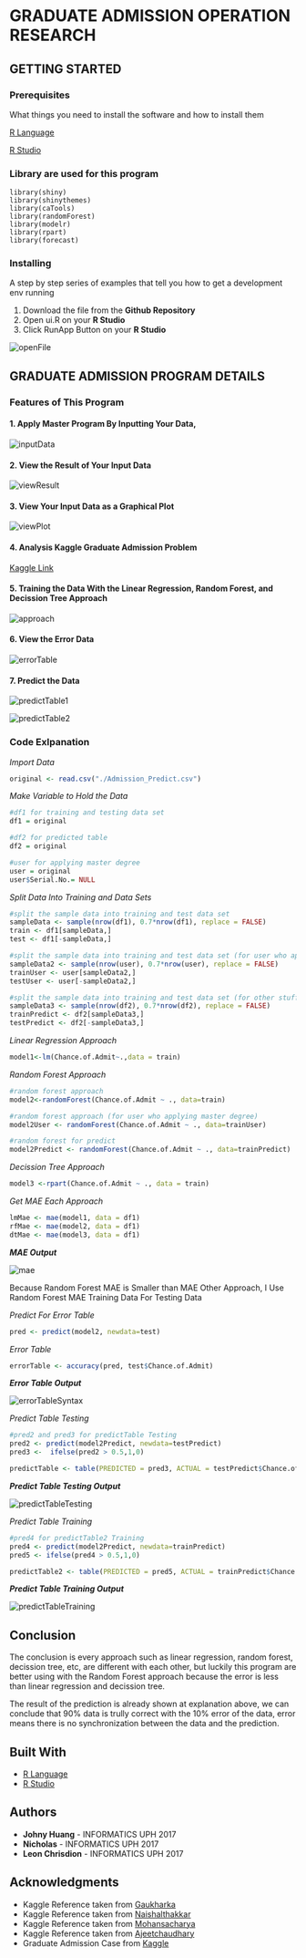 # GRADUATE ADMISSION OPERATION RESEARCH

## GETTING STARTED

### Prerequisites

What things you need to install the software and how to install them

[R Language](https://cran.r-project.org/bin/windows/base/)

[R Studio](https://www.rstudio.com/products/rstudio/download/#download)

### Library are used for this program

```
library(shiny)
library(shinythemes)
library(caTools)
library(randomForest)
library(modelr)
library(rpart)
library(forecast)
```

### Installing

A step by step series of examples that tell you how to get a development env running

1. Download the file from the **Github Repository**
2. Open ui.R on your **R Studio**
3. Click RunApp Button on your **R Studio**

![openFile](https://github.com/santosonicholas/Graduate-Admission-Operation-Research-/blob/master/image/openFile.gif)


## GRADUATE ADMISSION PROGRAM DETAILS

### Features of This Program

#### 1. Apply Master Program By Inputting Your Data, 

![inputData](https://github.com/santosonicholas/Graduate-Admission-Operation-Research-/blob/master/image/inputData.gif)


#### 2. View the Result of Your Input Data

![viewResult](https://github.com/santosonicholas/Graduate-Admission-Operation-Research-/blob/master/image/viewResult.gif)


#### 3. View Your Input Data as a Graphical Plot

![viewPlot](https://github.com/santosonicholas/Graduate-Admission-Operation-Research-/blob/master/image/viewPlot.gif)


#### 4. Analysis Kaggle Graduate Admission Problem

[Kaggle Link](https://www.kaggle.com/mohansacharya/graduate-admissions)

#### 5. Training the Data With the Linear Regression, Random Forest, and Decission Tree Approach

![approach](https://github.com/santosonicholas/Graduate-Admission-Operation-Research-/blob/master/image/approach.gif)

#### 6. View the Error Data

![errorTable](https://github.com/santosonicholas/Graduate-Admission-Operation-Research-/blob/master/image/errorTable.PNG)

#### 7. Predict the Data

![predictTable1](https://github.com/santosonicholas/Graduate-Admission-Operation-Research-/blob/master/image/predictTable1.PNG)


![predictTable2](https://github.com/santosonicholas/Graduate-Admission-Operation-Research-/blob/master/image/predictTable2.PNG)


### Code Exlpanation

*Import Data*
```R
original <- read.csv("./Admission_Predict.csv")
```

*Make Variable to Hold the Data*
```R
#df1 for training and testing data set
df1 = original

#df2 for predicted table
df2 = original

#user for applying master degree
user = original
user$Serial.No.= NULL
```

*Split Data Into Training and Data Sets*
```R
#split the sample data into training and test data set
sampleData <- sample(nrow(df1), 0.7*nrow(df1), replace = FALSE)
train <- df1[sampleData,]
test <- df1[-sampleData,]

#split the sample data into training and test data set (for user who applying master degree)
sampleData2 <- sample(nrow(user), 0.7*nrow(user), replace = FALSE)
trainUser <- user[sampleData2,]
testUser <- user[-sampleData2,]

#split the sample data into training and test data set (for other stuff)
sampleData3 <- sample(nrow(df2), 0.7*nrow(df2), replace = FALSE)
trainPredict <- df2[sampleData3,]
testPredict <- df2[-sampleData3,]
```

*Linear Regression Approach*
```R
model1<-lm(Chance.of.Admit~.,data = train)
```

*Random Forest Approach*
```R
#random forest approach
model2<-randomForest(Chance.of.Admit ~ ., data=train)

#random forest approach (for user who applying master degree)
model2User <- randomForest(Chance.of.Admit ~ ., data=trainUser)

#random forest for predict
model2Predict <- randomForest(Chance.of.Admit ~ ., data=trainPredict)
```

*Decission Tree Approach*
```R
model3 <-rpart(Chance.of.Admit ~ ., data = train)
```

*Get MAE Each Approach*
```R
lmMae <- mae(model1, data = df1)
rfMae <- mae(model2, data = df1)
dtMae <- mae(model3, data = df1)
```

***MAE Output***

![mae](https://github.com/santosonicholas/Graduate-Admission-Operation-Research-/blob/master/image/mae.PNG)


Because Random Forest MAE is Smaller than MAE Other Approach, I Use Random Forest MAE Training Data For Testing Data

*Predict For Error Table*
```R
pred <- predict(model2, newdata=test)
```

*Error Table*
```R
errorTable <- accuracy(pred, test$Chance.of.Admit)
```

***Error Table Output***

![errorTableSyntax](https://github.com/santosonicholas/Graduate-Admission-Operation-Research-/blob/master/image/errorTableSyntax.PNG)

*Predict Table Testing*
```R
#pred2 and pred3 for predictTable Testing
pred2 <- predict(model2Predict, newdata=testPredict)
pred3 <-  ifelse(pred2 > 0.5,1,0)

predictTable <- table(PREDICTED = pred3, ACTUAL = testPredict$Chance.of.Admit)
```

***Predict Table Testing Output***

![predictTableTesting](https://github.com/santosonicholas/Graduate-Admission-Operation-Research-/blob/master/image/predictTableTesting.PNG)


*Predict Table Training*
```R
#pred4 for predictTable2 Training
pred4 <- predict(model2Predict, newdata=trainPredict)
pred5 <- ifelse(pred4 > 0.5,1,0)

predictTable2 <- table(PREDICTED = pred5, ACTUAL = trainPredict$Chance.of.Admit)
```

***Predict Table Training Output***

![predictTableTraining](https://github.com/santosonicholas/Graduate-Admission-Operation-Research-/blob/master/image/predictTableTraining.PNG)


## Conclusion

The conclusion is every approach such as linear regression, random forest, decission tree, etc, are different with each other, but luckily this program are better using with the Random Forest approach because the error is less than linear regression and decission tree.

The result of the prediction is already shown at explanation above, we can conclude that 90% data is trully correct with the 10% error of the data, error means there is no synchronization between the data and the prediction.

## Built With

* [R Language](https://cran.r-project.org/bin/windows/base/)
* [R Studio](https://www.rstudio.com/products/rstudio/download/#download)

## Authors

* **Johny Huang** - INFORMATICS UPH 2017 
* **Nicholas** - INFORMATICS UPH 2017
* **Leon Chrisdion** - INFORMATICS UPH 2017

## Acknowledgments

* Kaggle Reference taken from [Gaukharka](https://www.kaggle.com/gaukharka/my-first-kernel-graduate-admission-analysis)
* Kaggle Reference taken from [Naishalthakkar](https://www.kaggle.com/naishalthakkar/gre-dataset-analysis)
* Kaggle Reference taken from [Mohansacharya](https://www.kaggle.com/mohansacharya/graduate-admissions)
* Kaggle Reference taken from [Ajeetchaudhary](https://www.kaggle.com/ajeetchaudhary/graduate-admissions)
* Graduate Admission Case from [Kaggle](https://www.kaggle.com/mohansacharya/graduate-admissions)
